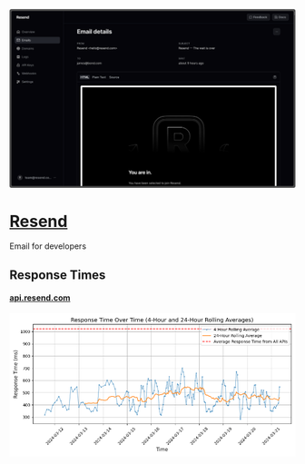 [![Visit Resend](imagePreview.png)](https://resend.com)

# [Resend](https://resend.com)

Email for developers

## Response Times

#### [api.resend.com](https://api.resend.com)

![api.resend.com](response-time-charts/api.resend.com.png)
